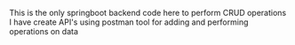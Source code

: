 This is the only springboot backend code here to perform CRUD operations 
I have create API's using postman tool for adding and performing operations on data
